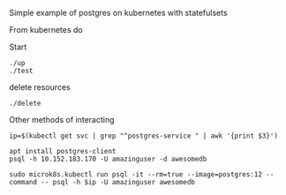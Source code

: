Simple example of postgres on kubernetes with statefulsets

From kubernetes do

Start
```
./up
./test
```

delete resources
```
./delete
```

Other methods of interacting
```
ip=$(kubectl get svc | grep "^postgres-service " | awk '{print $3}')

apt install postgres-client
psql -h 10.152.183.170 -U amazinguser -d awesomedb

sudo microk8s.kubectl run psql -it --rm=true --image=postgres:12 --command -- psql -h $ip -U amazinguser awesomedb
```
